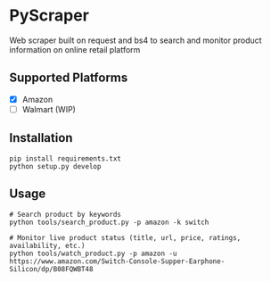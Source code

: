 # PyScraper

Web scraper built on request and bs4 to search and monitor product information on online retail platform

## Supported Platforms
- [x] Amazon
- [ ] Walmart (WIP)

## Installation

```shell
pip install requirements.txt
python setup.py develop
```

## Usage
```shell
# Search product by keywords
python tools/search_product.py -p amazon -k switch

# Monitor live product status (title, url, price, ratings, availability, etc.)
python tools/watch_product.py -p amazon -u https://www.amazon.com/Switch-Console-Supper-Earphone-Silicon/dp/B08FQWBT48
```
